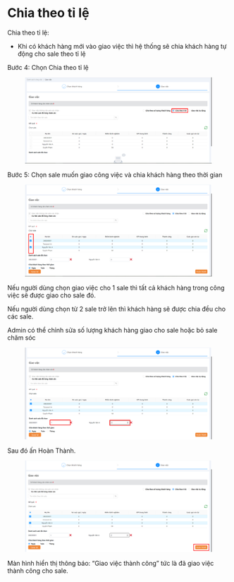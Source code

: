 # Chia theo tỉ lệ

Chia theo tỉ lệ:

* Khi có khách hàng mới vào giao việc thì hệ thống sẽ chia khách hàng tự động cho sale theo tỉ lệ

Bước 4: Chọn Chia theo tỉ lệ

<figure><img src="../../../../../../.gitbook/assets/image (276).png" alt=""><figcaption></figcaption></figure>

Bước 5: Chọn sale muốn giao công việc và chia khách hàng theo thời gian

<figure><img src="../../../../../../.gitbook/assets/image (277).png" alt=""><figcaption></figcaption></figure>

Nếu người dùng chọn giao việc cho 1 sale thì tất cả khách hàng trong công việc sẽ được giao cho sale đó.

Nếu người dùng chọn từ 2 sale trở lên thì khách hàng sẽ được chia đều cho các sale.

Admin có thể chỉnh sửa số lượng khách hàng giao cho sale hoặc bỏ sale chăm sóc

<figure><img src="../../../../../../.gitbook/assets/image (278).png" alt=""><figcaption></figcaption></figure>

Sau đó ấn Hoàn Thành.&#x20;

<figure><img src="../../../../../../.gitbook/assets/image (279).png" alt=""><figcaption></figcaption></figure>

Màn hình hiển thị thông báo: “Giao việc thành công” tức là đã giao việc thành công cho sale.

